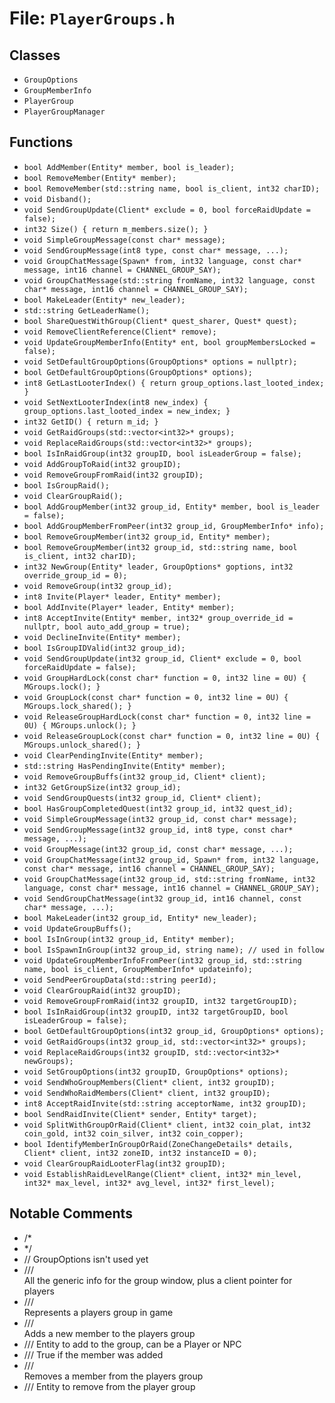 # File: `PlayerGroups.h`

## Classes

- `GroupOptions`
- `GroupMemberInfo`
- `PlayerGroup`
- `PlayerGroupManager`

## Functions

- `bool AddMember(Entity* member, bool is_leader);`
- `bool RemoveMember(Entity* member);`
- `bool RemoveMember(std::string name, bool is_client, int32 charID);`
- `void Disband();`
- `void SendGroupUpdate(Client* exclude = 0, bool forceRaidUpdate = false);`
- `int32 Size() { return m_members.size(); }`
- `void SimpleGroupMessage(const char* message);`
- `void SendGroupMessage(int8 type, const char* message, ...);`
- `void GroupChatMessage(Spawn* from, int32 language, const char* message, int16 channel = CHANNEL_GROUP_SAY);`
- `void GroupChatMessage(std::string fromName, int32 language, const char* message, int16 channel = CHANNEL_GROUP_SAY);`
- `bool MakeLeader(Entity* new_leader);`
- `std::string GetLeaderName();`
- `bool ShareQuestWithGroup(Client* quest_sharer, Quest* quest);`
- `void RemoveClientReference(Client* remove);`
- `void UpdateGroupMemberInfo(Entity* ent, bool groupMembersLocked = false);`
- `void SetDefaultGroupOptions(GroupOptions* options = nullptr);`
- `bool GetDefaultGroupOptions(GroupOptions* options);`
- `int8 GetLastLooterIndex() { return group_options.last_looted_index; }`
- `void SetNextLooterIndex(int8 new_index) { group_options.last_looted_index = new_index; }`
- `int32 GetID() { return m_id; }`
- `void GetRaidGroups(std::vector<int32>* groups);`
- `void ReplaceRaidGroups(std::vector<int32>* groups);`
- `bool IsInRaidGroup(int32 groupID, bool isLeaderGroup = false);`
- `void AddGroupToRaid(int32 groupID);`
- `void RemoveGroupFromRaid(int32 groupID);`
- `bool IsGroupRaid();`
- `void ClearGroupRaid();`
- `bool AddGroupMember(int32 group_id, Entity* member, bool is_leader = false);`
- `bool AddGroupMemberFromPeer(int32 group_id, GroupMemberInfo* info);`
- `bool RemoveGroupMember(int32 group_id, Entity* member);`
- `bool RemoveGroupMember(int32 group_id, std::string name, bool is_client, int32 charID);`
- `int32 NewGroup(Entity* leader, GroupOptions* goptions, int32 override_group_id = 0);`
- `void RemoveGroup(int32 group_id);`
- `int8 Invite(Player* leader, Entity* member);`
- `bool AddInvite(Player* leader, Entity* member);`
- `int8 AcceptInvite(Entity* member, int32* group_override_id = nullptr, bool auto_add_group = true);`
- `void DeclineInvite(Entity* member);`
- `bool IsGroupIDValid(int32 group_id);`
- `void SendGroupUpdate(int32 group_id, Client* exclude = 0, bool forceRaidUpdate = false);`
- `void GroupHardLock(const char* function = 0, int32 line = 0U) { MGroups.lock(); }`
- `void GroupLock(const char* function = 0, int32 line = 0U) { MGroups.lock_shared(); }`
- `void ReleaseGroupHardLock(const char* function = 0, int32 line = 0U) { MGroups.unlock(); }`
- `void ReleaseGroupLock(const char* function = 0, int32 line = 0U) { MGroups.unlock_shared(); }`
- `void ClearPendingInvite(Entity* member);`
- `std::string HasPendingInvite(Entity* member);`
- `void RemoveGroupBuffs(int32 group_id, Client* client);`
- `int32 GetGroupSize(int32 group_id);`
- `void SendGroupQuests(int32 group_id, Client* client);`
- `bool HasGroupCompletedQuest(int32 group_id, int32 quest_id);`
- `void SimpleGroupMessage(int32 group_id, const char* message);`
- `void SendGroupMessage(int32 group_id, int8 type, const char* message, ...);`
- `void GroupMessage(int32 group_id, const char* message, ...);`
- `void GroupChatMessage(int32 group_id, Spawn* from, int32 language, const char* message, int16 channel = CHANNEL_GROUP_SAY);`
- `void GroupChatMessage(int32 group_id, std::string fromName, int32 language, const char* message, int16 channel = CHANNEL_GROUP_SAY);`
- `void SendGroupChatMessage(int32 group_id, int16 channel, const char* message, ...);`
- `bool MakeLeader(int32 group_id, Entity* new_leader);`
- `void UpdateGroupBuffs();`
- `bool IsInGroup(int32 group_id, Entity* member);`
- `bool IsSpawnInGroup(int32 group_id, string name); // used in follow`
- `void UpdateGroupMemberInfoFromPeer(int32 group_id, std::string name, bool is_client, GroupMemberInfo* updateinfo);`
- `void SendPeerGroupData(std::string peerId);`
- `void ClearGroupRaid(int32 groupID);`
- `void RemoveGroupFromRaid(int32 groupID, int32 targetGroupID);`
- `bool IsInRaidGroup(int32 groupID, int32 targetGroupID, bool isLeaderGroup = false);`
- `bool GetDefaultGroupOptions(int32 group_id, GroupOptions* options);`
- `void GetRaidGroups(int32 group_id, std::vector<int32>* groups);`
- `void ReplaceRaidGroups(int32 groupID, std::vector<int32>* newGroups);`
- `void SetGroupOptions(int32 groupID, GroupOptions* options);`
- `void SendWhoGroupMembers(Client* client, int32 groupID);`
- `void SendWhoRaidMembers(Client* client, int32 groupID);`
- `int8 AcceptRaidInvite(std::string acceptorName, int32 groupID);`
- `bool SendRaidInvite(Client* sender, Entity* target);`
- `void SplitWithGroupOrRaid(Client* client, int32 coin_plat, int32 coin_gold, int32 coin_silver, int32 coin_copper);`
- `bool IdentifyMemberInGroupOrRaid(ZoneChangeDetails* details, Client* client, int32 zoneID, int32 instanceID = 0);`
- `void ClearGroupRaidLooterFlag(int32 groupID);`
- `void EstablishRaidLevelRange(Client* client, int32* min_level, int32* max_level, int32* avg_level, int32* first_level);`

## Notable Comments

- /*
- */
- // GroupOptions isn't used yet
- /// <summary>All the generic info for the group window, plus a client pointer for players</summary>
- /// <summary>Represents a players group in game</summary>
- /// <summary>Adds a new member to the players group</summary>
- /// <param name='member'>Entity to add to the group, can be a Player or NPC</param>
- /// <returns>True if the member was added</returns>
- /// <summary>Removes a member from the players group</summary>
- /// <param name='member'>Entity to remove from the player group</param>
